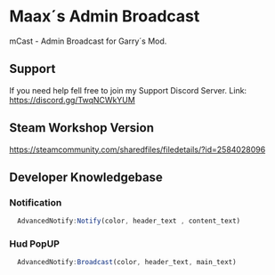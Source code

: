 # Maax´s Admin Broadcast
mCast - Admin Broadcast for Garry´s Mod.

## Support
If you need help fell free to join my Support Discord Server.
Link: https://discord.gg/TwqNCWkYUM

## Steam Workshop Version
https://steamcommunity.com/sharedfiles/filedetails/?id=2584028096

## Developer Knowledgebase

### Notification

```javascript
  AdvancedNotify:Notify(color, header_text , content_text)
```

### Hud PopUP

```javascript
  AdvancedNotify:Broadcast(color, header_text, main_text)
```
